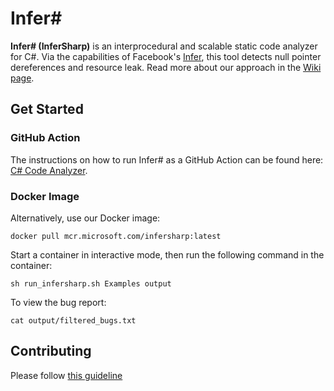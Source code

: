 # Infer#

**Infer# (InferSharp)** is an interprocedural and scalable static code analyzer for C#. Via the capabilities of Facebook's [Infer](https://fbinfer.com/), this tool detects null pointer dereferences and resource leak. Read more about our approach in the [Wiki page](https://github.com/microsoft/infersharp/wiki/InferSharp).

## Get Started
### GitHub Action
The instructions on how to run Infer# as a GitHub Action can be found here: [C# Code Analyzer](https://github.com/microsoft/CSharpCodeAnalyzer).

### Docker Image
Alternatively, use our Docker image:
```shell
docker pull mcr.microsoft.com/infersharp:latest
```
Start a container in interactive mode, then run the following command in the container:
```shell
sh run_infersharp.sh Examples output
```
To view the bug report:
```shell
cat output/filtered_bugs.txt
```

## Contributing

Please follow [this guideline](https://github.com/microsoft/infersharp/CONTRIBUTING.md)
